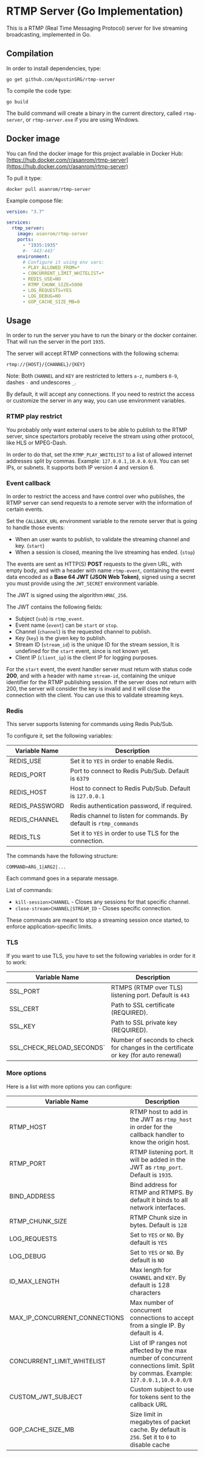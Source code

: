 # RTMP Server (Go Implementation)

This is a RTMP (Real Time Messaging Protocol) server for live streaming broadcasting, implemented in Go.

## Compilation

In order to install dependencies, type:

```
go get github.com/AgustinSRG/rtmp-server
```

To compile the code type:

```
go build
```

The build command will create a binary in the current directory, called `rtmp-server`, or `rtmp-server.exe` if you are using Windows.

## Docker image

You can find the docker image for this project available in Docker Hub: [https://hub.docker.com/r/asanrom/rtmp-server](https://hub.docker.com/r/asanrom/rtmp-server)

To pull it type:

```
docker pull asanrom/rtmp-server
```

Example compose file:

```yml
version: "3.7"

services:
  rtmp_server:
    image: asanrom/rtmp-server
    ports:
      - "1935:1935"
      #- '443:443'
    environment:
      # Configure it using env vars:
      - PLAY_ALLOWED_FROM=*
      - CONCURRENT_LIMIT_WHITELIST=*
      - REDIS_USE=NO
      - RTMP_CHUNK_SIZE=5000
      - LOG_REQUESTS=YES
      - LOG_DEBUG=NO
      - GOP_CACHE_SIZE_MB=0
```

## Usage

In order to run the server you have to run the binary or the docker container. That will run the server in the port `1935`.

The server will accept RTMP connections with the following schema:

```
rtmp://{HOST}/{CHANNEL}/{KEY}
```

Note: Both `CHANNEL` and `KEY` are restricted to letters `a-z`, numbers `0-9`, dashes `-` and undescores `_`.

By default, it will accept any connections. If you need to restrict the access or customize the server in any way, you can use environment variables.

### RTMP play restrict

You probably only want external users to be able to publish to the RTMP server, since spectartors probably receive the stream using other protocol, like HLS or MPEG-Dash.

In order to do that, set the `RTMP_PLAY_WHITELIST` to a list of allowed internet addresses split by commas. Example: `127.0.0.1,10.0.0.0/8`. You can set IPs, or subnets. It supports both IP version 4 and version 6.

### Event callback

In order to restrict the access and have control over who publishes, the RTMP server can send requests to a remote server with the information of certain events.

Set the `CALLBACK_URL` environment variable to the remote server that is going to handle those events:

- When an user wants to publish, to validate the streaming channel and key. (`start`)
- When a session is closed, meaning the live streaming has ended. (`stop`)

The events are sent as HTTP(S) **POST** requests to the given URL, with empty body, and with a header with name `rtmp-event`, containing the event data encoded as a **Base 64 JWT (JSON Web Token)**, signed using a secret you must provide using the `JWT_SECRET` environment variable.

The JWT is signed using the algorithm `HMAC_256`.

The JWT contains the following fields:

- Subject (`sub`) is `rtmp_event`.
- Event name (`event`) can be `start` or `stop`.
- Channel (`channel`) is the requested channel to publish.
- Key (`key`) is the given key to publish.
- Stream ID (`stream_id`) is the unique ID for the stream session, It is undefined for the `start` event, since is not known yet.
- Client IP (`client_ip`) is the client IP for logging purposes.

For the `start` event, the event handler server must return with status code **200**, and with a header with name `stream-id`, containing the unique identifier for the RTMP publishing session. If the server does not return with 200, the server will consider the key is invalid and it will close the connection with the client. You can use this to validate streaming keys.

### Redis

This server supports listening for commands using Redis Pub/Sub.

To configure it, set the following variables:

| Variable Name  | Description                                                         |
| -------------- | ------------------------------------------------------------------- |
| REDIS_USE      | Set it to `YES` in order to enable Redis.                           |
| REDIS_PORT     | Port to connect to Redis Pub/Sub. Default is `6379`                 |
| REDIS_HOST     | Host to connect to Redis Pub/Sub. Default is `127.0.0.1`            |
| REDIS_PASSWORD | Redis authentication password, if required.                         |
| REDIS_CHANNEL  | Redis channel to listen for commands. By default is `rtmp_commands` |
| REDIS_TLS      | Set it to `YES` in order to use TLS for the connection.             |

The commands have the following structure:

```
COMMAND>ARG_1|ARG2|...
```

Each command goes in a separate message.

List of commands:

- `kill-session>CHANNEL` - Closes any sessions for that specific channel.
- `close-stream>CHANNEL|STREAM_ID` - Closes specific connection.

These commands are meant to stop a streaming session once started, to enforce application-specific limits.

### TLS

If you want to use TLS, you have to set the following variables in order for it to work:

| Variable Name             | Description                                                                         |
| ------------------------- | ----------------------------------------------------------------------------------- |
| SSL_PORT                  | RTMPS (RTMP over TLS) listening port. Default is `443`                              |
| SSL_CERT                  | Path to SSL certificate (REQUIRED).                                                 |
| SSL_KEY                   | Path to SSL private key (REQUIRED).                                                 |
| SSL_CHECK_RELOAD_SECONDS` | Number of seconds to check for changes in the certificate or key (for auto renewal) |

### More options

Here is a list with more options you can configure:

| Variable Name                 | Description                                                                                                                        |
| ----------------------------- | ---------------------------------------------------------------------------------------------------------------------------------- |
| RTMP_HOST                     | RTMP host to add in the JWT as `rtmp_host` in order for the callback handler to know the origin host.                              |
| RTMP_PORT                     | RTMP listening port. It will be added in the JWT as `rtmp_port`. Default is `1935`.                                                |
| BIND_ADDRESS                  | Bind address for RTMP and RTMPS. By default it binds to all network interfaces.                                                    |
| RTMP_CHUNK_SIZE               | RTMP Chunk size in bytes. Default is `128`                                                                                         |
| LOG_REQUESTS                  | Set to `YES` or `NO`. By default is `YES`                                                                                          |
| LOG_DEBUG                     | Set to `YES` or `NO`. By default is `NO`                                                                                           |
| ID_MAX_LENGTH                 | Max length for `CHANNEL` and `KEY`. By default is 128 characters                                                                   |
| MAX_IP_CONCURRENT_CONNECTIONS | Max number of concurrent connections to accept from a single IP. By default is 4.                                                  |
| CONCURRENT_LIMIT_WHITELIST    | List of IP ranges not affected by the max number of concurrent connections limit. Split by commas. Example: `127.0.0.1,10.0.0.0/8` |
| CUSTOM_JWT_SUBJECT            | Custom subject to use for tokens sent to the callback URL                                                                          |
| GOP_CACHE_SIZE_MB             | Size limit in megabytes of packet cache. By default is `256`. Set it to `0` to disable cache                                       |
